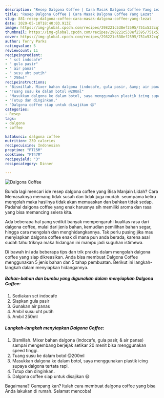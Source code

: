 ```yaml
---
description: "Resep Dalgona Coffee | Cara Masak Dalgona Coffee Yang Lezat"
title: "Resep Dalgona Coffee | Cara Masak Dalgona Coffee Yang Lezat"
slug: 881-resep-dalgona-coffee-cara-masak-dalgona-coffee-yang-lezat
date: 2020-05-10T18:40:03.913Z
image: https://img-global.cpcdn.com/recipes/298221c538ef2595/751x532cq70/dalgona-coffee-foto-resep-utama.jpg
thumbnail: https://img-global.cpcdn.com/recipes/298221c538ef2595/751x532cq70/dalgona-coffee-foto-resep-utama.jpg
cover: https://img-global.cpcdn.com/recipes/298221c538ef2595/751x532cq70/dalgona-coffee-foto-resep-utama.jpg
author: Terry Parks
ratingvalue: 5
reviewcount: 11
recipeingredient:
- " sct indocafe"
- " gula pasir"
- " air panas"
- " susu uht putih"
- " 250ml"
recipeinstructions:
- "Bismillah. Mixer bahan dalgona (indocafe, gula pasir, &amp; air panas) sampai mengembang berjejak setikar 20 menit bisa menggunakan speed tinggi."
- "Tuang susu ke dalam botol @200ml"
- "Masukkan dalgona ke dalam botol, saya menggunakan plastik icing supaya dalgona tertata rapi."
- "Tutup dan dinginkan."
- "Dalgona coffee siap untuk disajikan 😃"
categories:
- Resep
tags:
- dalgona
- coffee

katakunci: dalgona coffee 
nutrition: 239 calories
recipecuisine: Indonesian
preptime: "PT15M"
cooktime: "PT47M"
recipeyield: "3"
recipecategory: Dinner

---
```



![Dalgona Coffee](https://img-global.cpcdn.com/recipes/298221c538ef2595/751x532cq70/dalgona-coffee-foto-resep-utama.jpg)

Bunda lagi mencari ide resep dalgona coffee yang Bisa Manjain Lidah? Cara Memasaknya memang tidak susah dan tidak juga mudah. seumpama keliru mengolah maka hasilnya tidak akan memuaskan dan bahkan tidak sedap. Padahal dalgona coffee yang enak harusnya sih memiliki aroma dan rasa yang bisa memancing selera kita.

Ada beberapa hal yang sedikit banyak mempengaruhi kualitas rasa dari dalgona coffee, mulai dari jenis bahan, kemudian pemilihan bahan segar, hingga cara mengolah dan menghidangkannya. Tak perlu pusing jika mau menyiapkan dalgona coffee enak di mana pun anda berada, karena asal sudah tahu triknya maka hidangan ini mampu jadi suguhan istimewa.




Di bawah ini ada beberapa tips dan trik praktis dalam mengolah dalgona coffee yang siap dikreasikan. Anda bisa membuat Dalgona Coffee menggunakan 5 jenis bahan dan 5 tahap pembuatan. Berikut ini langkah-langkah dalam menyiapkan hidangannya.

<!--inarticleads1-->

##### Bahan-bahan dan bumbu yang digunakan dalam menyiapkan Dalgona Coffee:

1. Sediakan  sct indocafe
1. Siapkan  gula pasir
1. Gunakan  air panas
1. Ambil  susu uht putih
1. Ambil  250ml




<!--inarticleads2-->

##### Langkah-langkah menyiapkan Dalgona Coffee:

1. Bismillah. Mixer bahan dalgona (indocafe, gula pasir, &amp; air panas) sampai mengembang berjejak setikar 20 menit bisa menggunakan speed tinggi.
1. Tuang susu ke dalam botol @200ml
1. Masukkan dalgona ke dalam botol, saya menggunakan plastik icing supaya dalgona tertata rapi.
1. Tutup dan dinginkan.
1. Dalgona coffee siap untuk disajikan 😃




Bagaimana? Gampang kan? Itulah cara membuat dalgona coffee yang bisa Anda lakukan di rumah. Selamat mencoba!
